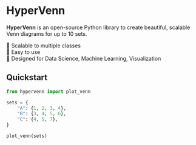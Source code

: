# HyperVenn

**HyperVenn** is an open-source Python library to create beautiful, scalable Venn diagrams for up to 10 sets.

🔵 Scalable to multiple classes  
🔵 Easy to use  
🔵 Designed for Data Science, Machine Learning, Visualization

## Quickstart

```python
from hypervenn import plot_venn

sets = {
    "A": {1, 2, 3, 4},
    "B": {3, 4, 5, 6},
    "C": {4, 5, 7},
}

plot_venn(sets)
